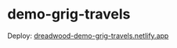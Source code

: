 # demo-grig-travels

Deploy: [dreadwood-demo-grig-travels.netlify.app](dreadwood-demo-grig-travels.netlify.app)